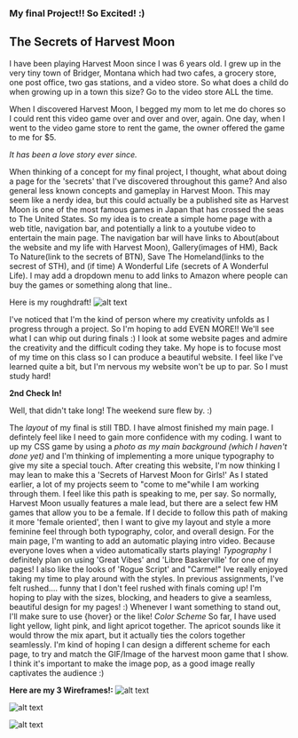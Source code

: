 ### My final Project!! So Excited! :)

## The Secrets of Harvest Moon


I have been playing Harvest Moon since I was 6 years old. I grew up in the very tiny town of Bridger, Montana which had two cafes, a grocery store, one post office, two gas stations, and a video store. So what does a child do when growing up in a town this size? Go to the video store ALL the time.

When I discovered Harvest Moon, I begged my mom to let me do chores so I could rent this video game over and over and over, again. One day, when I went to the video game store to rent the game, the owner offered the game to me for $5.

*It has been a love story ever since.*

When thinking of a concept for my final project, I thought, what about doing a page for the 'secrets' that I've discovered throughout this game? And also general less known concepts and gameplay in Harvest Moon. This may seem like a nerdy idea, but this could actually be a published site as Harvest Moon is one of the most famous games in Japan that has crossed the seas to The United States.
So my idea is to create a simple home page with a web title, navigation bar, and potentially a link to a youtube video to entertain the main page. The navigation bar will have links to About(about the website and my life with Harvest Moon), Gallery(images of HM), Back To Nature(link to the secrets of BTN), Save The Homeland(links to the secrest of STH), and (if time) A Wonderful Life (secrets of A Wonderful Life). I may add a dropdown menu to add links to Amazon where people can buy the games or something along that line..


Here is my roughdraft! ![alt text](http://i349.photobucket.com/albums/q369/EllenMKayy/IMG_1035_zpsxuk69wzo.jpg)

I've noticed that I'm the kind of person where my creativity unfolds as I progress through a project. So I'm hoping to add EVEN MORE!! We'll see what I can whip out during finals :) I look at some website pages and admire the creativity and the difficult coding they take. My hope is to focuse most of my time on this class so I can produce a beautiful website. I feel like I've learned quite a bit, but I'm nervous my website won't be up to par. So I must study hard!


**2nd Check In!**


Well, that didn't take long! The weekend sure flew by. :)


The *layout* of my final is still TBD. I have almost finished my main page. I defintely feel like I need to gain more confidence with my coding. I want to up my CSS game by using a *photo as my main background (which I haven't done yet)* and I'm thinking of implementing a more unique typography to give my site a special touch. After creating this website, I'm now thinking I may lean to make this a 'Secrets of Harvest Moon for Girls!' As I stated earlier, a lot of my projects seem to "come to me"while I am working through them. I feel like this path is speaking to me, per say. So normally, Harvest Moon usually features a male lead, but there are a select few HM games that allow you to be a female. If I decide to follow this path of making it more 'female oriented', then I want to give my layout and style a more feminine feel through both typography, color, and overall design.
For the main page, I'm wanting to add an automatic playing intro video. Because everyone loves when a video automatically starts playing!
*Typography* I definitely plan on using 'Great Vibes' and 'Libre Baskerville' for one of my pages! I also like the looks of 'Rogue Script' and "Carme!" Ive really enjoyed taking my time to play around with the styles. In previous assignments, I've felt rushed.... funny that I don't feel rushed with finals coming up! I'm hoping to play with the sizes, blocking, and headers to give a seamless, beautiful design for my pages! :) Whenever I want something to stand out, I'll make sure to use {hover} or the like!
*Color Scheme* So far, I have used light yellow, light pink, and light apricot together. The apricot sounds like it would throw the mix apart, but it actually ties the colors together seamlessly. I'm kind of hoping I can design a different scheme for each page, to try and match the GIF/Image of the harvest moon game that I show. I think it's important to make the image pop, as a good image really captivates the audience :)

**Here are my 3 Wireframes!:**
![alt text](http://i349.photobucket.com/albums/q369/EllenMKayy/Gallery_zpsooox0bgp.jpg)

![alt text](http://i349.photobucket.com/albums/q369/EllenMKayy/EllenContactPAge_zpsnw9ydu3e.jpg)

![alt text](http://i349.photobucket.com/albums/q369/EllenMKayy/BTN_zpsllqdwtuj.jpg)
